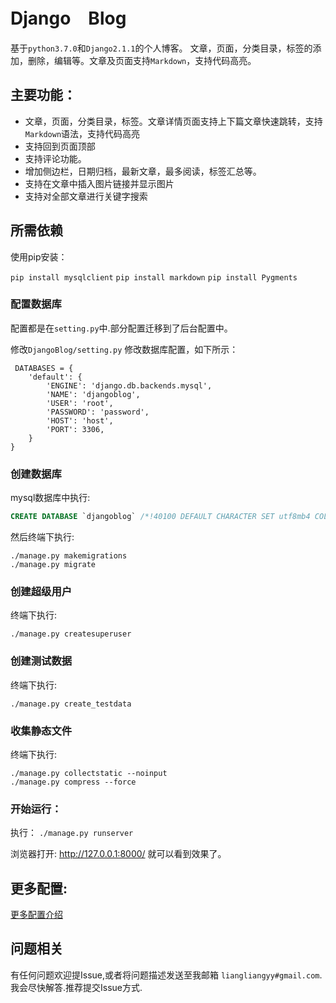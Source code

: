 # Django　Blog

基于`python3.7.0`和`Django2.1.1`的个人博客。   文章，页面，分类目录，标签的添加，删除，编辑等。文章及页面支持`Markdown`，支持代码高亮。

## 主要功能：
- 文章，页面，分类目录，标签。文章详情页面支持上下篇文章快速跳转，支持`Markdown`语法，支持代码高亮
- 支持回到页面顶部
- 支持评论功能。
- 增加侧边栏，日期归档，最新文章，最多阅读，标签汇总等。
- 支持在文章中插入图片链接并显示图片
- 支持对全部文章进行关键字搜索

## 所需依赖
使用pip安装：  

`pip install mysqlclient`
`pip install markdown`
`pip install Pygments`

### 配置数据库
配置都是在`setting.py`中.部分配置迁移到了后台配置中。

 修改`DjangoBlog/setting.py` 修改数据库配置，如下所示：
 
     DATABASES = {
        'default': {
            'ENGINE': 'django.db.backends.mysql',
            'NAME': 'djangoblog',
            'USER': 'root',
            'PASSWORD': 'password',
            'HOST': 'host',
            'PORT': 3306,
        }
    }

### 创建数据库

mysql数据库中执行:
```sql
CREATE DATABASE `djangoblog` /*!40100 DEFAULT CHARACTER SET utf8mb4 COLLATE utf8mb4_unicode_ci */;
```
 然后终端下执行:

    ./manage.py makemigrations
    ./manage.py migrate
### 创建超级用户

 终端下执行:

    ./manage.py createsuperuser
### 创建测试数据
终端下执行:

    ./manage.py create_testdata
### 收集静态文件
终端下执行:  

    ./manage.py collectstatic --noinput
    ./manage.py compress --force
### 开始运行：
 执行：
 `./manage.py runserver`





 浏览器打开: http://127.0.0.1:8000/  就可以看到效果了。
## 更多配置:
[更多配置介绍](/bin/config.md)
 ## 问题相关

 有任何问题欢迎提Issue,或者将问题描述发送至我邮箱 `liangliangyy#gmail.com`.我会尽快解答.推荐提交Issue方式.
